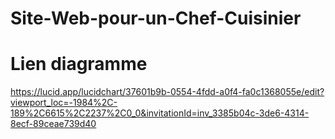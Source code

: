 # Site-Web-pour-un-Chef-Cuisinier



# Lien diagramme
https://lucid.app/lucidchart/37601b9b-0554-4fdd-a0f4-fa0c1368055e/edit?viewport_loc=-1984%2C-189%2C6615%2C2237%2C0_0&invitationId=inv_3385b04c-3de6-4314-8ecf-89ceae739d40